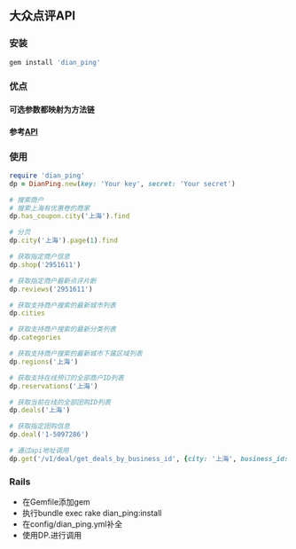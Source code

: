 ## 大众点评API

### 安装

```sh
gem install 'dian_ping'
```

### 优点

#### 可选参数都映射为方法链
#### 参考[API](http://developer.dianping.com/app/api/v1/business/find_businesses)

### 使用

```ruby
require 'dian_ping'
dp = DianPing.new(key: 'Your key', secret: 'Your secret')

# 搜索商户
# 搜索上海有优惠卷的商家
dp.has_coupon.city('上海').find

# 分页
dp.city('上海').page(1).find

# 获取指定商户信息
dp.shop('2951611')

# 获取指定商户最新点评片断
dp.reviews('2951611')

# 获取支持商户搜索的最新城市列表
dp.cities

# 获取支持商户搜索的最新分类列表
dp.categories

# 获取支持商户搜索的最新城市下属区域列表
dp.regions('上海')

# 获取支持在线预订的全部商户ID列表
dp.reservations('上海')

# 获取当前在线的全部团购ID列表
dp.deals('上海')

# 获取指定团购信息
dp.deal('1-5097286')

# 通过api地址调用
dp.get('/v1/deal/get_deals_by_business_id', {city: '上海', business_id: '2951611'})

```

### Rails

* 在Gemfile添加gem
* 执行bundle exec rake dian_ping:install
* 在config/dian_ping.yml补全
* 使用DP.进行调用


